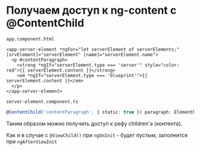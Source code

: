 # Получаем доступ к ng-content с @ContentChild

`app.component.html`
```angular2html
<app-server-element *ngFor="let serverElement of serverElements;" [srvElement]="serverElement" [name]="serverElement.name">
  <p #contentParagraph>
    <strong *ngIf="serverElement.type === 'server'" style="color: red">{{ serverElement.content }}</strong>
    <em *ngIf="serverElement.type === 'blueprint'">{{ serverElement.content }}</em>
  </p>
</app-server-element>
```

`server-element.component.ts`
```ts
@ContentChild('contentParagraph', { static: true }) paragraph: ElementRef;
```

Таким образом можно получить доступ к рефу children'а (контента).

Как и в случае с `@ViewChild()` при `ngOnInit` - будет пустым, заполнится при `ngAfterViewInit`

